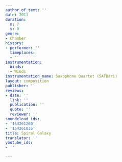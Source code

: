 ```yaml
---
author_of_text: ''
date: 2011
duration:
  m: 7
  s: 0
genre:
- Chamber
history:
- performer: ''
  timeplaces:
  - ''
instrumentation:
  Winds:
  - Winds
instrumentation_name: Saxophone Quartet (SATBari)
layout: composition
publisher: ''
reviews:
- date: ''
  link: ''
  publication: ''
  quote: ''
  reviewer: ''
soundcloud_ids:
- '154261260'
- '154261036'
title: Spiral Galaxy
translator: ''
youtube_ids:
- ''

---
```

